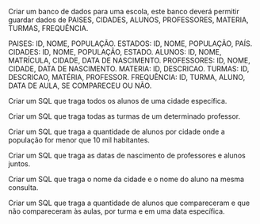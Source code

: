 Criar um banco de dados para uma escola, este banco deverá permitir guardar dados de PAISES, CIDADES, ALUNOS, PROFESSORES, MATERIA, TURMAS, FREQUÊNCIA.

PAISES: ID, NOME, POPULAÇÃO.
ESTADOS: ID, NOME, POPULAÇÃO, PAÍS.
CIDADES: ID, NOME, POPULAÇÃO, ESTADO.
ALUNOS: ID, NOME, MATRÍCULA, CIDADE, DATA DE NASCIMENTO.
PROFESSORES: ID, NOME, CIDADE, DATA DE NASCIMENTO.
MATERIA: ID, DESCRICAO.
TURMAS: ID, DESCRICAO, MATÉRIA, PROFESSOR.
FREQUÊNCIA: ID, TURMA, ALUNO, DATA DE AULA, SE COMPARECEU OU NÃO.

Criar um SQL que traga todos os alunos de uma cidade específica. 

Criar um SQL que traga todas as turmas de um determinado professor.

Criar um SQL que traga a quantidade de alunos por cidade onde a população for menor que 10 mil habitantes.

Criar um SQL que traga as datas de nascimento de professores e alunos juntos.

Criar um SQL que traga o nome da cidade e o nome do aluno na mesma consulta.

Criar um SQL que traga a quantidade de alunos que compareceram e que não compareceram às aulas, por turma e em uma data específica.